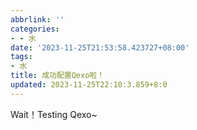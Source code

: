 ```yaml
---
abbrlink: ''
categories:
- - 水
date: '2023-11-25T21:53:58.423727+08:00'
tags:
- 水
title: 成功配置Qexo啦！
updated: 2023-11-25T22:10:3.859+8:0
---
```

Wait！Testing Qexo~

